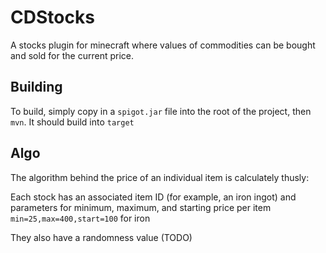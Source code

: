 
# CDStocks

A stocks plugin for minecraft where values of commodities can be bought and sold for the current price.

## Building

To build, simply copy in a `spigot.jar` file into the root of the project, then `mvn`. It should build into `target`

## Algo

The algorithm behind the price of an individual item is calculately thusly:

Each stock has an associated item ID (for example, an iron ingot)
and parameters for minimum, maximum, and starting price per item `min=25,max=400,start=100` for iron

They also have a randomness value (TODO)


